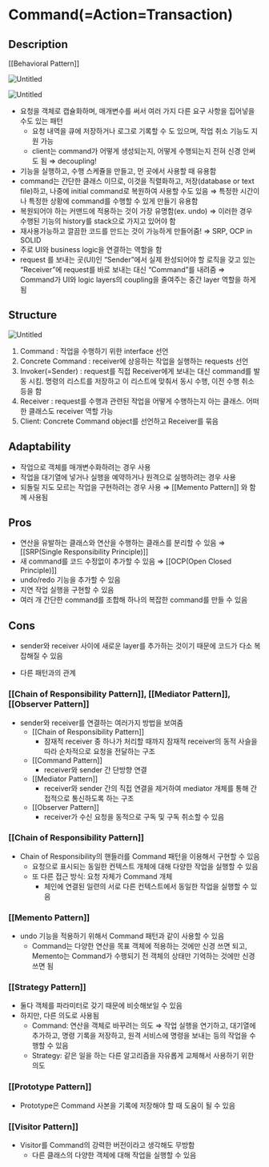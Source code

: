 
# Command(=Action=Transaction)

## Description

[[Behavioral Pattern]]

![Untitled](Untitled%2032.png)

![Untitled](Untitled%2033.png)

- 요청을 객체로 캡슐화하며, 매개변수를 써서 여러 가지 다른 요구 사항을 집어넣을 수도 있는 패턴
  - 요청 내역을 큐에 저장하거나 로그로 기록할 수 도 있으며, 작업 취소 기능도 지원 가능
  - client는 command가 어떻게 생성되는지, 어떻게 수행되는지 전혀 신경 안써도 됨 ⇒ decoupling!
- 기능을 실행하고, 수행 스케쥴을 만들고, 먼 곳에서 사용할 때 유용함
- command는 간단한 클래스 이므로, 이것을 직렬화하고, 저장(database or text file)하고, 나중에 initial command로 복원하여 사용할 수도 있음 ⇒ 특정한 시간이나 특정한 상황에 command를 수행할 수 있게 만들기 유용함
- 복원되어야 하는 커맨드에 적용하는 것이 가장 유명함(ex. undo) ⇒ 이러한 경우 수행된 기능의 history를 stack으로 가지고 있어야 함
- 재사용가능하고 깔끔한 코드를 만드는 것이 가능하게 만들어줌! ⇒ SRP, OCP in SOLID
- 주로 UI와 business logic을 연결하는 역할을 함
- request 를 보내는 곳(UI)인 “Sender”에서 실제 완성되어야 할 로직을 갖고 있는 “Receiver”에 request를 바로 보내는 대신 “Command”를 내려줌 ⇒ Command가 UI와 logic layers의 coupling을 줄여주는 중간 layer 역할을 하게 됨

## Structure

![Untitled](Untitled%2034.png)

1. Command : 작업을 수행하기 위한 interface 선언
2. Concrete Command : receiver에 상응하는 작업을 실행하는 requests 선언
3. Invoker(=Sender) : request를 직접 Receiver에게 보내는 대신 command를 발동 시킴. 명령의 리스트를 저장하고 이 리스트에 맞춰서 동시 수행, 이전 수행 취소 등을 함
4. Receiver : request를 수행과 관련된 작업을 어떻게 수행하는지 아는 클래스. 어떠한 클래스도 receiver 역할 가능
5. Client: Concrete Command object를 선언하고 Receiver를 묶음

## Adaptability

- 작업으로 객체를 매개변수화하려는 경우 사용
- 작업을 대기열에 넣거나 실행을 예약하거나 원격으로 실행하려는 경우 사용
- 되돌릴 지도 모르는 작업을 구현하려는 경우 사용 ⇒ [[Memento Pattern]] 와 함께 사용됨

## Pros

- 연산을 유발하는 클래스와 연산을 수행하는 클래스를 분리할 수 있음 ⇒ [[SRP(Single Responsibility Principle)]]
- 새 command를 코드 수정없이 추가할 수 있음 ⇒ [[OCP(Open Closed Principle)]]
- undo/redo 기능을 추가할 수 있음
- 지연 작업 실행을 구현할 수 있음
- 여러 개 간단한 command를 조합해 하나의 복잡한 command를 만들 수 있음

## Cons

- sender와 receiver 사이에 새로운 layer를 추가하는 것이기 때문에 코드가 다소 복잡해질 수 있음

- 다른 패턴과의 관계

### [[Chain of Responsibility Pattern]], [[Mediator Pattern]], [[Observer Pattern]]

- sender와 receiver를 연결하는 여러가지 방법을 보여줌
  - [[Chain of Responsibility Pattern]]
    - 잠재적 receiver 중 하나가 처리할 때까지 잠재적 receiver의 동적 사슬을 따라 순차적으로 요청을 전달하는 구조
  - [[Command Pattern]]
    - receiver와 sender 간 단방향 연결
  - [[Mediator Pattern]]
    - receiver와 sender 간의 직접 연결을 제거하여 mediator 개체를 통해 간접적으로 통신하도록 하는 구조
  - [[Observer Pattern]]
    - receiver가 수신 요청을 동적으로 구독 및 구독 취소할 수 있음

### [[Chain of Responsibility Pattern]]

- Chain of Responsibility의 핸들러를 Command 패턴을 이용해서 구현할 수 있음
  - 요청으로 표시되는 동일한 컨텍스트 개체에 대해 다양한 작업을 실행할 수 있음
  - 또 다른 접근 방식: 요청 자체가 Command 개체
    - 체인에 연결된 일련의 서로 다른 컨텍스트에서 동일한 작업을 실행할 수 있음

### [[Memento Pattern]]

- undo 기능을 적용하기 위해서 Command 패턴과 같이 사용할 수 있음
  - Command는 다양한 연산을 목표 객체에 적용하는 것에만 신경 쓰면 되고, Memento는 Command가 수행되기 전 객체의 상태만 기억하는 것에만 신경 쓰면 됨

### [[Strategy Pattern]]

- 둘다 객체를 파라미터로 갖기 때문에 비슷해보일 수 있음
- 하지만, 다른 의도로 사용됨
  - Command: 연산을 객체로 바꾸려는 의도 ⇒ 작업 실행을 연기하고, 대기열에 추가하고, 명령 기록을 저장하고, 원격 서비스에 명령을 보내는 등의 작업을 수행할 수 있음
  - Strategy:  같은 일을 하는 다른 알고리즘을 자유롭게 교체해서 사용하기 위한 의도

### [[Prototype Pattern]]

- Prototype은 Command 사본을 기록에 저장해야 할 때 도움이 될 수 있음

### [[Visitor Pattern]]

- Visitor를 Command의 강력한 버전이라고 생각해도 무방함
  - 다른 클래스의 다양한 객체에 대해 작업을 실행할 수 있음
